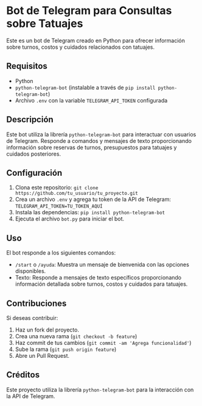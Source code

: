 # Bot de Telegram para Consultas sobre Tatuajes

Este es un bot de Telegram creado en Python para ofrecer información sobre turnos, costos y cuidados relacionados con tatuajes.

## Requisitos

- Python
- `python-telegram-bot` (instalable a través de `pip install python-telegram-bot`)
- Archivo `.env` con la variable `TELEGRAM_API_TOKEN` configurada

## Descripción

Este bot utiliza la librería `python-telegram-bot` para interactuar con usuarios de Telegram. Responde a comandos y mensajes de texto proporcionando información sobre reservas de turnos, presupuestos para tatuajes y cuidados posteriores.

## Configuración

1. Clona este repositorio: `git clone https://github.com/tu_usuario/tu_proyecto.git`
2. Crea un archivo `.env` y agrega tu token de la API de Telegram: `TELEGRAM_API_TOKEN=TU_TOKEN_AQUÍ`
3. Instala las dependencias: `pip install python-telegram-bot`
4. Ejecuta el archivo `bot.py` para iniciar el bot.

## Uso

El bot responde a los siguientes comandos:

- `/start` o `/ayuda`: Muestra un mensaje de bienvenida con las opciones disponibles.
- Texto: Responde a mensajes de texto específicos proporcionando información detallada sobre turnos, costos y cuidados para tatuajes.

## Contribuciones

Si deseas contribuir:

1. Haz un fork del proyecto.
2. Crea una nueva rama (`git checkout -b feature`)
3. Haz commit de tus cambios (`git commit -am 'Agrega funcionalidad'`)
4. Sube la rama (`git push origin feature`)
5. Abre un Pull Request.

## Créditos

Este proyecto utiliza la librería `python-telegram-bot` para la interacción con la API de Telegram.
